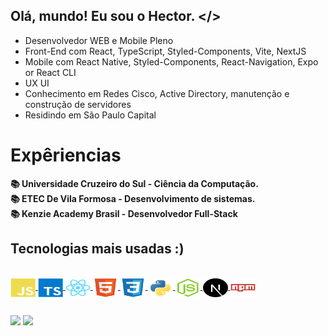 ## Olá, mundo! Eu sou o Hector. </>

<ul>
<li>Desenvolvedor WEB e Mobile Pleno</li>
<li>Front-End com React, TypeScript, Styled-Components, Vite, NextJS</li>
<li>Mobile com React Native, Styled-Components, React-Navigation, Expo or React CLI</li>
<li>UX UI</li>
<li>Conhecimento em Redes Cisco, Active Directory, manutenção e construção de servidores</li>
<li>Residindo em São Paulo Capital</li>
</ul>

<h1>Expêriencias</h1>

<strong>
📚 Universidade Cruzeiro do Sul - Ciência da Computação. <br>
📚 ETEC De Vila Formosa - Desenvolvimento de sistemas. <br>
📚 Kenzie Academy Brasil - Desenvolvedor Full-Stack
</strong>


<h2>Tecnologias mais usadas :)</h2>

<div>
  <a href="https://beacons.ai/hctoliv">
</div>

<div style="display: inline_block"><br>
  <img align="center" alt="Js" height="30" width="40" src="https://raw.githubusercontent.com/devicons/devicon/master/icons/javascript/javascript-plain.svg">
  <img align="center" alt="Ts" height="30" width="40" src="https://raw.githubusercontent.com/devicons/devicon/master/icons/typescript/typescript-plain.svg">
  <img align="center" alt="React" height="30" width="40" src="https://raw.githubusercontent.com/devicons/devicon/master/icons/react/react-original.svg">
  <img align="center" alt="HTML" height="30" width="40" src="https://raw.githubusercontent.com/devicons/devicon/master/icons/html5/html5-original.svg">
  <img align="center" alt="CSS" height="30" width="40" src="https://raw.githubusercontent.com/devicons/devicon/master/icons/css3/css3-original.svg">
  <img align="center" alt="Python" height="30" width="40" src="https://raw.githubusercontent.com/devicons/devicon/master/icons/python/python-original.svg">
 <img align="center" alt="Python" height="30" width="40" src="https://raw.githubusercontent.com/devicons/devicon/master/icons/nodejs/nodejs-original.svg">
  <img align="center" alt="Python" height="30" width="40" src="https://raw.githubusercontent.com/devicons/devicon/master/icons/nextjs/nextjs-original.svg">
  <img align="center" alt="Python" height="30" width="40" src="https://github.com/devicons/devicon/blob/master/icons/npm/npm-original-wordmark.svg">
</div>
  
  ##
 
  <a href="https://www.linkedin.com/in/hector-silva-a894951b7/" target="_blank"><img src="https://img.shields.io/badge/-LinkedIn-%230077B5?style=for-the-badge&logo=linkedin&logoColor=white" target="_blank"></a> 
   <a href="https://instagram.com/hctoliv_" target="_blank"><img src="https://img.shields.io/badge/-Instagram-%23E4405F?style=for-the-badge&logo=instagram&logoColor=white" target="_blank"></a>
